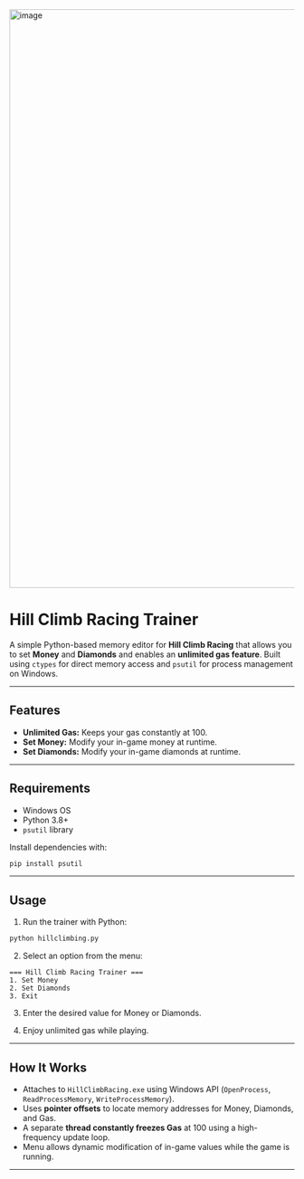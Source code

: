 <img width="1277" height="1023" alt="image" src="https://github.com/user-attachments/assets/a1953cbc-91b0-4e31-b0ab-7989e18c76b0" />


# Hill Climb Racing Trainer

A simple Python-based memory editor for **Hill Climb Racing** that allows you to set **Money** and **Diamonds** and enables an **unlimited gas feature**. Built using `ctypes` for direct memory access and `psutil` for process management on Windows.

---

## Features

* **Unlimited Gas:** Keeps your gas constantly at 100.
* **Set Money:** Modify your in-game money at runtime.
* **Set Diamonds:** Modify your in-game diamonds at runtime.

---

## Requirements

* Windows OS
* Python 3.8+
* `psutil` library

Install dependencies with:

```bash
pip install psutil
```

---

## Usage

1. Run the trainer with Python:

```bash
python hillclimbing.py
```

2. Select an option from the menu:

```
=== Hill Climb Racing Trainer ===
1. Set Money
2. Set Diamonds
3. Exit
```

3. Enter the desired value for Money or Diamonds.

4. Enjoy unlimited gas while playing.

---

## How It Works

* Attaches to `HillClimbRacing.exe` using Windows API (`OpenProcess`, `ReadProcessMemory`, `WriteProcessMemory`).
* Uses **pointer offsets** to locate memory addresses for Money, Diamonds, and Gas.
* A separate **thread constantly freezes Gas** at 100 using a high-frequency update loop.
* Menu allows dynamic modification of in-game values while the game is running.

---
